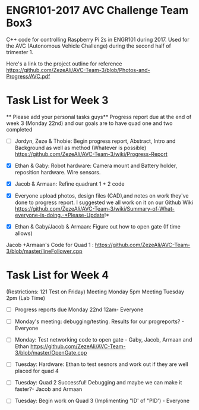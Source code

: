 # ENGR101-2017 AVC Challenge Team Box3
C++ code for controlling Raspberry Pi 2s in ENGR101 during 2017.
Used for the AVC (Autonomous Vehicle Challenge) during the second half of trimester 1.

Here's a link to the project outline for reference 
https://github.com/ZezeAli/AVC-Team-3/blob/Photos-and-Progress/AVC.pdf

# Task List for Week 3

** Please add your personal tasks guys** Progress report due at the end of week 3 (Monday 22nd) and our goals are to have quad one and two completed

- [ ] Jordyn, Zeze & Thobie: Begin progress report, Abstract, Intro and Background as well as method (Whatever is possible) https://github.com/ZezeAli/AVC-Team-3/wiki/Progress-Report

- [x] Ethan & Gaby: Robot hardware: Camera mount and Battery holder, reposition hardware. Wire sensors. 

- [x] Jacob & Armaan: Refine quadrant 1 + 2 code 

- [x] Everyone upload photos, design files (CAD),and notes on work they've done to progress report. I suggested we all work on it on our Github Wiki https://github.com/ZezeAli/AVC-Team-3/wiki/Summary-of-What-everyone-is-doing.-*Please-Update!*

- [x] Ethan & Gaby/Jacob & Armaan: Figure out how to open gate (If time allows) 


Jacob +Armaan's Code for Quad 1 : https://github.com/ZezeAli/AVC-Team-3/blob/master/lineFollower.cpp

# Task List for Week 4
(Restrictions: 121 Test on Friday)
Meeting Monday 5pm
Meeting Tuesday 2pm (Lab Time)

- [ ] Progress reports due Monday 22nd 12am- Everyone 
- [ ] Monday's meeting: debugging/testing. Results for our progreports? - Everyone 
- [ ] Monday: Test networking code to open gate - Gaby, Jacob, Armaan and Ethan https://github.com/ZezeAli/AVC-Team-3/blob/master/OpenGate.cpp
- [ ] Tuesday: Hardware: Ethan to test sesnors and work out if they are well placed for quad 4
- [ ] Tuesday: Quad 2 Successful! Debugging and maybe we can make it faster?- Jacob and Armaan
- [ ] Tuesday: Begin work on Quad 3 (Implimenting "ID' of "PID') - Everyone

